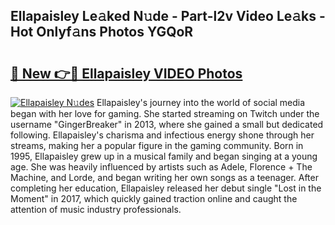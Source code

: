 ## Ellapaisley Le𝚊ked N𝚞de - Part-l2v Video Le𝚊ks - Hot Onlyf𝚊ns Photos YGQoR

# <h2><a href="http://ab94335.deff.icu/?id=Ellapaisley">🔗 New 👉🔴 Ellapaisley VIDEO Photos</a></h2>

[![Ellapaisley N𝚞des](https://i.imgur.com/rIISA9y.gif)](http://ab94335.deff.icu/?id=Ellapaisley)
Ellapaisley's journey into the world of social media began with her love for gaming. She started streaming on Twitch under the username "GingerBreaker" in 2013, where she gained a small but dedicated following. Ellapaisley's charisma and infectious energy shone through her streams, making her a popular figure in the gaming community. Born in 1995, Ellapaisley grew up in a musical family and began singing at a young age. She was heavily influenced by artists such as Adele, Florence + The Machine, and Lorde, and began writing her own songs as a teenager. After completing her education, Ellapaisley released her debut single "Lost in the Moment" in 2017, which quickly gained traction online and caught the attention of music industry professionals.
